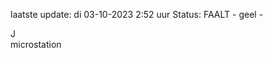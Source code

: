 laatste update: 
di 03-10-2023  2:52   uur 
Status: FAALT - geel - 
<div class="service R">J</div><div class="service Y">microstation</div>